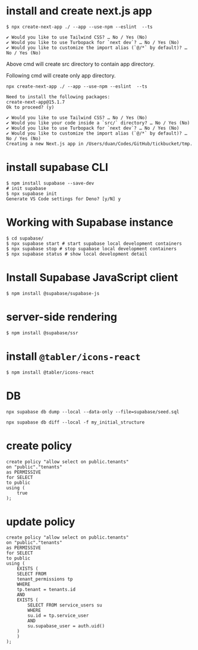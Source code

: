 
# install and create next.js app
```
$ npx create-next-app ./ --app --use-npm --eslint  --ts

✔ Would you like to use Tailwind CSS? … No / Yes (No)
✔ Would you like to use Turbopack for `next dev`? … No / Yes (No)
✔ Would you like to customize the import alias (`@/*` by default)? … No / Yes (No)
```

Above cmd will create src directory to contain app directory. 

Following cmd will create only app directory.

```
npx create-next-app ./ --app --use-npm --eslint  --ts

Need to install the following packages:
create-next-app@15.1.7
Ok to proceed? (y) 

✔ Would you like to use Tailwind CSS? … No / Yes (No)
✔ Would you like your code inside a `src/` directory? … No / Yes (No)
✔ Would you like to use Turbopack for `next dev`? … No / Yes (No)
✔ Would you like to customize the import alias (`@/*` by default)? … No / Yes (No)
Creating a new Next.js app in /Users/duan/Codes/GitHub/tickbucket/tmp.
```


# install supabase CLI

```
$ npm install supabase --save-dev
# init supabase
$ npx supabase init
Generate VS Code settings for Deno? [y/N] y
```

# Working with Supabase instance
```
$ cd supabase/
$ npx supabase start # start supabase local development containers
$ npx supabase stop # stop supabase local development containers
$ npx supabase status # show local development detail
```

# Install Supabase JavaScript client
```
$ npm install @supabase/supabase-js
```

# server-side rendering
```
$ npm install @supabase/ssr
```


# install `@tabler/icons-react`
```
$ npm install @tabler/icons-react
```


# DB

```
npx supabase db dump --local --data-only --file=supabase/seed.sql

npx supabase db diff --local -f my_initial_structure
```


# create policy

```
create policy "allow select on public.tenants"
on "public"."tenants"
as PERMISSIVE
for SELECT
to public
using (
    true
);
```

# update policy
```
create policy "allow select on public.tenants"
on "public"."tenants"
as PERMISSIVE
for SELECT
to public
using (
    EXISTS (
    SELECT FROM
    tenant_permissions tp
    WHERE
    tp.tenant = tenants.id
    AND
    EXISTS (
        SELECT FROM service_users su
        WHERE
        su.id = tp.service_user
        AND
        su.supabase_user = auth.uid()
    )
    )
);

```